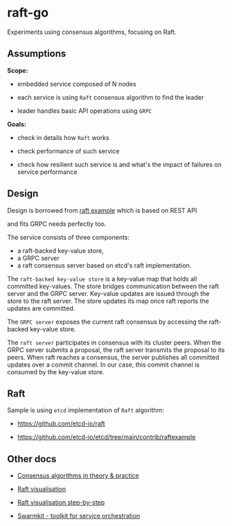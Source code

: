 # raft-go

Experiments using consensus algorithms, focusing on Raft. 

## Assumptions

**Scope:**

* embedded service composed of N nodes

* each service is using `Raft` consensus algorithm to find the leader

* leader handles basic API operations using `GRPC`

**Goals:**

* check in details how `Raft` works

* check performance of such service

* check how resilient such service is and what's the impact of failures on service performance

## Design

Design is borrowed from [raft example](https://github.com/etcd-io/etcd/tree/main/contrib/raftexample) which is based on REST API

and fits GRPC needs perfectly too. 

The service consists of three components:
* a raft-backed key-value store, 
* a GRPC server 
* a raft consensus server based on etcd's raft implementation.

The `raft-backed key-value store` is a key-value map that holds all committed key-values.
The store bridges communication between the raft server and the GRPC server.
Key-value updates are issued through the store to the raft server.
The store updates its map once raft reports the updates are committed.

The `GRPC server` exposes the current raft consensus by accessing the raft-backed key-value store.

The `raft server` participates in consensus with its cluster peers.
When the GRPC server submits a proposal, the raft server transmits the proposal to its peers.
When raft reaches a consensus, the server publishes all committed updates over a commit channel.
In our case, this commit channel is consumed by the key-value store.

## Raft

Sample is using `etcd` implementation of `Raft` algorithm:

* https://github.com/etcd-io/raft

* https://github.com/etcd-io/etcd/tree/main/contrib/raftexample


## Other docs

* [Consensus algorithms in theory & practice](https://raft.github.io/raft.pdf)

* [Raft visualisation](https://raft.github.io)

* [Raft visualisation step-by-step](http://thesecretlivesofdata.com/raft/)

* [Swarmkit - toolkit for service orchestration](https://github.com/moby/swarmkit)
